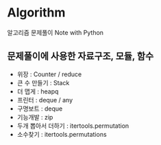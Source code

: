 # Algorithm

알고리즘 문제풀이 Note with Python

## 문제풀이에 사용한 자료구조, 모듈, 함수

- 위장 : Counter / reduce
- 큰 수 만들기 : Stack
- 더 맵게 : heapq
- 프린터 : deque / any
- 구명보트 : deque
- 기능개발 : zip
- 두개 뽑아서 더하기 : itertools.permutation
- 소수찾기 : itertools.permutations
